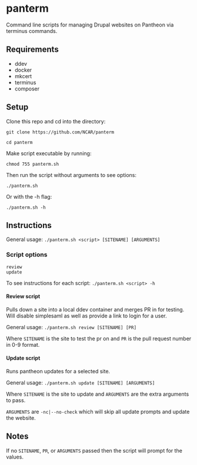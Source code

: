 # panterm
Command line scripts for managing Drupal websites on Pantheon via terminus commands.



## Requirements
- ddev
- docker
- mkcert
- terminus
- composer



## Setup
Clone this repo and cd into the directory:

``git clone https://github.com/NCAR/panterm``

``cd panterm``

Make script executable by running:

``chmod 755 panterm.sh``

Then run the script without arguments to see options:

``./panterm.sh``

Or with the -h flag:

``./panterm.sh -h``



## Instructions
General usage:
``./panterm.sh <script> [SITENAME] [ARGUMENTS]``

### Script options
```
review
update
```

To see instructions for each script:
``./panterm.sh <script> -h``

#### Review script
Pulls down a site into a local ddev container and merges PR in for testing. Will disable simplesaml as well as provide a link to login for a user.

General usage:
``./panterm.sh review [SITENAME] [PR]``

Where ``SITENAME`` is the site to test the pr on and ``PR`` is the pull request number in 0-9 format.

#### Update script
Runs pantheon updates for a selected site.

General usage:
``./panterm.sh update [SITENAME] [ARGUMENTS]``

Where ``SITENAME`` is the site to update and ``ARGUMENTS`` are the extra arguments to pass.

``ARGUMENTS`` are ``-nc|--no-check`` which will skip all update prompts and update the website.



## Notes
If no ``SITENAME``, ``PR``, or ``ARGUMENTS`` passed then the script will prompt for the values.
